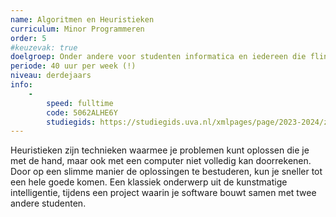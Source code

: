 ```yaml
---
name: Algoritmen en Heuristieken
curriculum: Minor Programmeren
order: 5
#keuzevak: true
doelgroep: Onder andere voor studenten informatica en iedereen die flink wat programmeervakken heeft gevolgd
periode: 40 uur per week (!)
niveau: derdejaars
info:
    -
        speed: fulltime
        code: 5062ALHE6Y
        studiegids: https://studiegids.uva.nl/xmlpages/page/2023-2024/zoek-vak/vak/110280
---
```


Heuristieken zijn technieken waarmee je problemen kunt oplossen die je met de hand, maar ook met een computer niet volledig kan doorrekenen. Door op een slimme manier de oplossingen te bestuderen, kun je sneller tot een hele goede komen. Een klassiek onderwerp uit de kunstmatige intelligentie, tijdens een project waarin je software bouwt samen met twee andere studenten.
